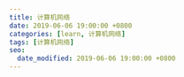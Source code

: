 ```yaml
---
title: 计算机网络
date: 2019-06-06 19:00:00 +0800
categories: [learn, 计算机网络]
tags: [计算机网络]
seo:
  date_modified: 2019-06-06 19:00:00 +0800
---
```


